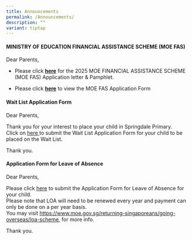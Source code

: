 ```yaml
---
title: Announcements
permalink: /Announcements/
description: ""
variant: tiptap
---
```

<h4></h4>
<p></p>
<h4><strong>MINISTRY OF EDUCATION FINANCIAL ASSISTANCE SCHEME (MOE FAS)</strong></h4>
<p>Dear Parents,</p>
<ul data-tight="true" class="tight">
<li>
<p>Please click&nbsp;<strong><a href="https://go.gov.sg/sdps-moe-fas-info-and-pamphlet" rel="noopener noreferrer nofollow" target="_blank">here</a></strong>&nbsp;for
the 2025 MOE FINANCIAL ASSISTANCE SCHEME (MOE FAS) Application letter &amp;
Pamphlet.</p>
</li>
<li>
<p>Please click&nbsp;<strong><a href="https://go.gov.sg/sdps-moe-fas-application-form" rel="noopener noreferrer nofollow" target="_blank">here</a></strong>&nbsp;to
view the&nbsp;MOE FAS Application Form</p>
</li>
</ul>
<p></p>
<h4><strong>Wait List Application Form</strong></h4>
<p>Dear Parents,</p>
<p>Thank you for your interest to place your child in Springdale Primary.
<br>Click on&nbsp;<a href="https://go.gov.sg/sdps-waitlist" rel="noopener nofollow" target="_blank">here </a>to
submit the Wait List Application Form for your child to be placed on the
Wait List.</p>
<p>Thank you.</p>
<p></p>
<h4><strong>Application Form for Leave of Absence</strong></h4>
<p>Dear Parents,</p>
<p>Please click <a href="https://go.gov.sg/sdps-leave-of-absence" rel="noopener nofollow" target="_blank">here</a> to
submit the Application Form for Leave of Absence for your child.
<br>Please note that LOA will need to be renewed every year and payment can
only be done on a per year basis.
<br>You may visit <a href="https://www.moe.gov.sg/returning-singaporeans/going-overseas/loa-scheme" rel="noopener noreferrer nofollow" target="_blank">https://www.moe.gov.sg/returning-singaporeans/going-overseas/loa-scheme</a>,
for more info.</p>
<p>Thank you.</p>
<p></p>
<p>
<br>
</p>